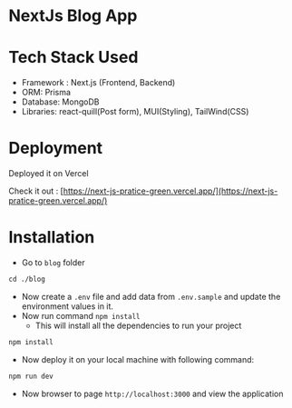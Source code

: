 # NextJs Blog App

# Tech Stack Used

- Framework : Next.js (Frontend, Backend)
- ORM: Prisma
- Database: MongoDB
- Libraries: react-quill(Post form), MUI(Styling), TailWind(CSS)

# Deployment

Deployed it on Vercel 

Check it out : [https://next-js-pratice-green.vercel.app/](https://next-js-pratice-green.vercel.app/)

# Installation

- Go to `blog` folder

```html
cd ./blog
```

- Now create a `.env` file and add data from `.env.sample` and update the environment values in it.
- Now run command `npm install`
    - This will install all the dependencies to run your project

```html
npm install
```

- Now deploy it on your local machine with following command:

```html
npm run dev
```

- Now browser to page `http://localhost:3000` and view the application
